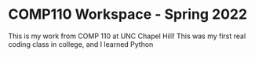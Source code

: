 # COMP110 Workspace - Spring 2022

This is my work from COMP 110 at UNC Chapel Hill! This was my first real coding class in college, and I learned Python
